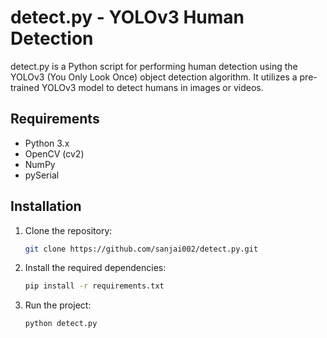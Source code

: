 # detect.py - YOLOv3 Human Detection

detect.py is a Python script for performing human detection using the YOLOv3 (You Only Look Once) object detection algorithm. It utilizes a pre-trained YOLOv3 model to detect humans in images or videos.

## Requirements

- Python 3.x
- OpenCV (cv2)
- NumPy
- pySerial

## Installation

1. Clone the repository:

   ```bash
   git clone https://github.com/sanjai002/detect.py.git
2. Install the required dependencies:
   
    ```bash
    pip install -r requirements.txt

3. Run the project:

   ```bash
   python detect.py
